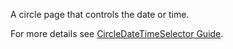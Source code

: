 ﻿A circle page that controls the date or time.

For more details see [CircleDateTimeSelector Guide](https://samsung.github.io/Tizen.CircularUI/guide/CircleDateTimeSelector.html).
